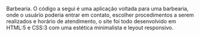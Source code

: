 Barbearia.
O código a segui é uma aplicação voltada para uma barbearia, onde o usuário poderia entrar em contato, escolher procedimentos a serem realizados e horário de atendimento, o site foi todo desenvolvido em HTML:5 e CSS:3 com uma estética minimalista e leyout responsivo.
